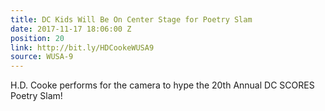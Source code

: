 ```yaml
---
title: DC Kids Will Be On Center Stage for Poetry Slam
date: 2017-11-17 18:06:00 Z
position: 20
link: http://bit.ly/HDCookeWUSA9
source: WUSA-9
---
```


H.D. Cooke performs for the camera to hype the 20th Annual DC SCORES Poetry Slam!